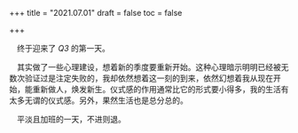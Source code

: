 +++
title = "2021.07.01"
draft = false
toc = false

+++



&emsp;终于迎来了 *Q3* 的第一天。

&emsp;其实做了一些心理建设，想着新的季度要重新开始。这种心理暗示明明已经被无数次验证过是注定失败的，我却依然想着这一刻的到来，依然幻想着我从现在开始，能重新做人，焕发新生。仪式感的作用通常比它的形式要小得多，我的生活有太多无谓的仪式感。另外，果然生活也是总分总的。

&emsp;平淡且加班的一天，不进则退。

